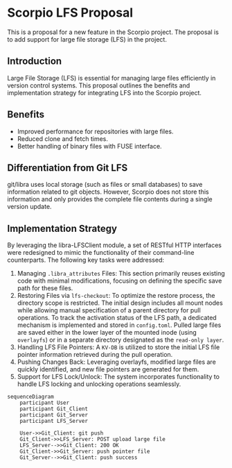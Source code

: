 # Scorpio LFS Proposal
This is a proposal for a new feature in the Scorpio project. The proposal is to add support for large file storage (LFS) in the project.
## Introduction
Large File Storage (LFS) is essential for managing large files efficiently in version control systems. This proposal outlines the benefits and implementation strategy for integrating LFS into the Scorpio project.

## Benefits
- Improved performance for repositories with large files.
- Reduced clone and fetch times.
- Better handling of binary files with FUSE interface.

## Differentiation from Git LFS

git/libra uses local storage (such as files or small databases) to save information related to git objects. However, Scorpio does not store this information and only provides the complete file contents during a single version update.

## Implementation Strategy
By leveraging the libra-LFSClient module, a set of RESTful HTTP interfaces were redesigned to mimic the functionality of their command-line counterparts. The following key tasks were addressed:
1. Managing `.libra_attributes` Files: This section primarily reuses existing code with minimal modifications, focusing on defining the specific save path for these files.
2. Restoring Files via `lfs-checkout`: To optimize the restore process, the directory scope is restricted. The initial design includes all mount nodes while allowing manual specification of a parent directory for pull operations. To track the activation status of the LFS path, a dedicated mechanism is implemented and stored in `config.toml`. Pulled large files are saved either in the lower layer of the mounted inode (using `overlayfs`) or in a separate directory designated as the `read-only layer`.
3. Handling LFS File Pointers: A `KV-DB` is utilized to store the initial LFS file pointer information retrieved during the pull operation.
4. Pushing Changes Back: Leveraging overlayfs, modified large files are quickly identified, and new file pointers are generated for them.
5. Support for LFS Lock/Unlock: The system incorporates functionality to handle LFS locking and unlocking operations seamlessly.

```mermaid 
sequenceDiagram
    participant User
    participant Git_Client
    participant Git_Server
    participant LFS_Server

    User->>Git_Client: git push
    Git_Client->>LFS_Server: POST upload large file
    LFS_Server-->>Git_Client: 200 OK
    Git_Client->>Git_Server: push pointer file
    Git_Server-->>Git_Client: push success
```